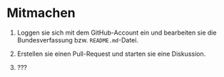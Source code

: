 # Mitmachen

1. Loggen sie sich mit dem GitHub-Account ein und bearbeiten sie die Bundesverfassung bzw. `README.md`-Datei.

2. Erstellen sie einen Pull-Request und starten sie eine Diskussion.

3. ???
